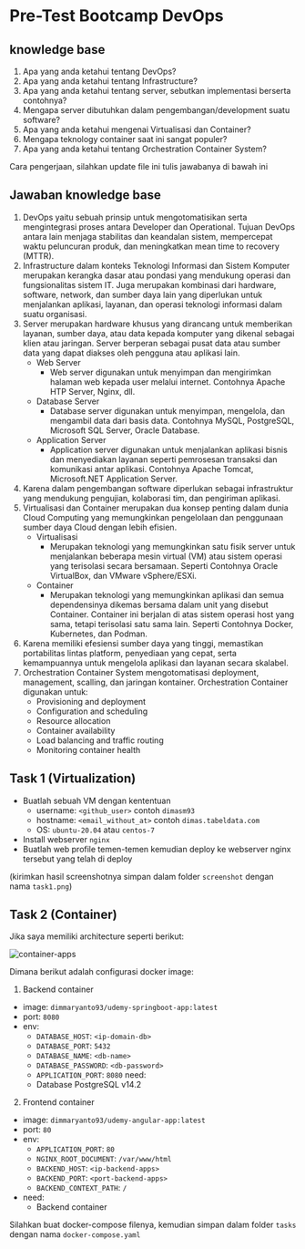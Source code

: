 # Pre-Test Bootcamp DevOps

## knowledge base

1. Apa yang anda ketahui tentang DevOps?
2. Apa yang anda ketahui tentang Infrastructure?
3. Apa yang anda ketahui tentang server, sebutkan implementasi berserta contohnya?
4. Mengapa server dibutuhkan dalam pengembangan/development suatu software?
5. Apa yang anda ketahui mengenai Virtualisasi dan Container?
6. Mengapa teknology container saat ini sangat populer?
7. Apa yang anda ketahui tentang Orchestration Container System?

Cara pengerjaan, silahkan update file ini tulis jawabanya di bawah ini

## Jawaban knowledge base

1. DevOps yaitu sebuah prinsip untuk mengotomatisikan serta mengintegrasi proses antara Developer dan Operational. Tujuan DevOps antara lain menjaga stabilitas dan keandalan sistem, mempercepat waktu peluncuran produk, dan meningkatkan mean time to recovery (MTTR).
2. Infrastructure dalam konteks Teknologi Informasi dan Sistem Komputer merupakan kerangka dasar atau pondasi yang mendukung operasi dan fungsionalitas sistem IT. Juga merupakan kombinasi dari hardware, software, network, dan sumber daya lain yang diperlukan untuk menjalankan aplikasi, layanan, dan operasi teknologi informasi dalam suatu organisasi.
3. Server merupakan hardware khusus yang dirancang untuk memberikan layanan, sumber daya, atau data kepada komputer  yang dikenal sebagai klien atau jaringan. Server berperan sebagai pusat data atau sumber data yang dapat diakses oleh pengguna atau aplikasi lain.
    - Web Server
      - Web server digunakan untuk menyimpan dan mengirimkan halaman web kepada user melalui internet. Contohnya Apache HTP Server, Nginx, dll.
    - Database Server
      - Database server digunakan untuk menyimpan, mengelola, dan mengambil data dari basis data. Contohnya MySQL, PostgreSQL, Microsoft SQL Server, Oracle Database.
    - Application Server
      - Application server digunakan untuk menjalankan aplikasi bisnis dan menyediakan layanan seperti pemrosesan transaksi dan komunikasi antar aplikasi. Contohnya Apache Tomcat, Microsoft.NET Application Server.
4. Karena dalam pengembangan software diperlukan sebagai infrastruktur yang mendukung pengujian, kolaborasi tim, dan pengiriman aplikasi.
5. Virtualisasi dan Container merupakan dua konsep penting dalam dunia Cloud Computing yang memungkinkan pengelolaan dan penggunaan sumber daya Cloud dengan lebih efisien.
    - Virtualisasi
      - Merupakan teknologi yang memungkinkan satu fisik server untuk menjalankan beberapa mesin virtual (VM) atau sistem operasi yang terisolasi secara bersamaan. Seperti Contohnya Oracle VirtualBox, dan VMware vSphere/ESXi.
    - Container
      - Merupakan teknologi yang memungkinkan aplikasi dan semua dependensinya dikemas bersama dalam unit yang disebut Container.  Container ini berjalan di atas sistem operasi host yang sama, tetapi terisolasi satu sama lain. Seperti Contohnya Docker, Kubernetes, dan Podman.
6. Karena memiliki efesiensi sumber daya yang tinggi, memastikan portabilitas lintas platform, penyediaan yang cepat, serta kemampuannya untuk mengelola aplikasi dan layanan secara skalabel. 
7. Orchestration Container System mengotomatisasi deployment, management, scalling, dan jaringan kontainer. Orchestration Container digunakan untuk:
    - Provisioning and deployment
    - Configuration and scheduling
    - Resource allocation
    - Container availability
    - Load balancing and traffic routing 
    - Monitoring container health

## Task 1 (Virtualization)

- Buatlah sebuah VM dengan kententuan
  - username: `<github_user>` contoh `dimasm93`
  - hostname: `<email_without_at>` contoh `dimas.tabeldata.com`
  - OS: `ubuntu-20.04` atau `centos-7`
- Install webserver `nginx`
- Buatlah web profile temen-temen kemudian deploy ke webserver nginx tersebut yang telah di deploy
  
(kirimkan hasil screenshotnya simpan dalam folder `screenshot` dengan nama `task1.png`)

## Task 2 (Container)

Jika saya memiliki architecture seperti berikut:

![container-apps](docs/images/01-container.png)

Dimana berikut adalah configurasi docker image:

1. Backend container
  - image: `dimmaryanto93/udemy-springboot-app:latest`
  - port: `8080`
  - env: 
    - `DATABASE_HOST`: `<ip-domain-db>`
    - `DATABASE_PORT`: `5432` 
    - `DATABASE_NAME`: `<db-name>`
    - `DATABASE_PASSWORD`: `<db-password>`
    - `APPLICATION_PORT`: `8080`
  need:
    - Database PostgreSQL v14.2
2. Frontend container
  - image: `dimmaryanto93/udemy-angular-app:latest`
  - port: `80`
  - env:
    - `APPLICATION_PORT`: `80`
    - `NGINX_ROOT_DOCUMENT`: `/var/www/html`
    - `BACKEND_HOST`: `<ip-backend-apps>`
    - `BACKEND_PORT`: `<port-backend-apps>`
    - `BACKEND_CONTEXT_PATH`: `/`
  - need:
    - Backend container

Silahkan buat docker-compose filenya, kemudian simpan dalam folder `tasks` dengan nama `docker-compose.yaml`

